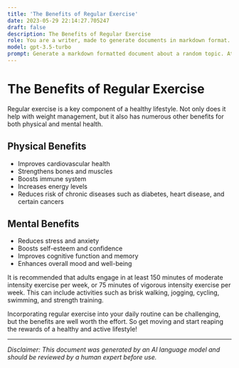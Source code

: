 ```yaml
---
title: 'The Benefits of Regular Exercise'
date: 2023-05-29 22:14:27.705247
draft: false
description: The Benefits of Regular Exercise
role: You are a writer, made to generate documents in markdown format. It is very important that all of the documents you generate are in valid markdown format.
model: gpt-3.5-turbo
prompt: Generate a markdown formatted document about a random topic. At the bottom, include a disclaimer explaining that the document was generated by you. The first line of the document should be the title. Make sure that the entire document is in proper markdown format, using a mix of various tags to make the document visually appealing.
---
```


# The Benefits of Regular Exercise

Regular exercise is a key component of a healthy lifestyle. Not only does it help with weight management, but it also has numerous other benefits for both physical and mental health.

## Physical Benefits

- Improves cardiovascular health
- Strengthens bones and muscles
- Boosts immune system
- Increases energy levels
- Reduces risk of chronic diseases such as diabetes, heart disease, and certain cancers

## Mental Benefits

- Reduces stress and anxiety
- Boosts self-esteem and confidence
- Improves cognitive function and memory
- Enhances overall mood and well-being

It is recommended that adults engage in at least 150 minutes of moderate intensity exercise per week, or 75 minutes of vigorous intensity exercise per week. This can include activities such as brisk walking, jogging, cycling, swimming, and strength training.

Incorporating regular exercise into your daily routine can be challenging, but the benefits are well worth the effort. So get moving and start reaping the rewards of a healthy and active lifestyle!

---

*Disclaimer: This document was generated by an AI language model and should be reviewed by a human expert before use.*